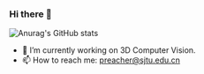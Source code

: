 ### Hi there 👋


![Anurag's GitHub stats](https://github-readme-stats.vercel.app/api?username=Easonyesheng&show_icons=true&theme=tokyonight)
<!-- [![Top Langs](https://github-readme-stats.vercel.app/api/top-langs/?username=Easonyesheng&layout=compact)](https://github.com/anuraghazra/github-readme-stats) -->

- 🔭 I’m currently working on 3D Computer Vision.
- 📫 How to reach me: preacher@sjtu.edu.cn
